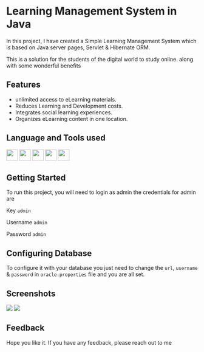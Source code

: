 
# Learning Management System in Java


In this project, I have created a Simple Learning Management System which is based on Java server pages, Servlet & Hibernate ORM.

This is a solution for the students of the digital world to study online. along with some wonderful benefits  





## Features
- unlimited access to eLearning materials.
- Reduces Learning and Development costs.
- Integrates social learning experiences.
- Organizes eLearning content in one location.

## Language and Tools used
<code><img height="30" src="https://user-images.githubusercontent.com/87275536/152065867-daf37e45-0bd8-4b50-a9e2-e484bd85090d.png"></code>
<code><img height="30" src="https://user-images.githubusercontent.com/87275536/152066652-a3d03a0b-25c6-41b3-8b4a-31a9767c938b.png"></code>
<code><img height="30" src="https://user-images.githubusercontent.com/87275536/152066742-e0d6ddcc-9777-4568-9c7d-70cea36b461a.png"></code>
<code><img height="30" src="https://user-images.githubusercontent.com/87275536/152066780-ec78906b-6c90-4cf4-86cd-6391d493f01e.png"></code>
<code><img height="30" src="https://user-images.githubusercontent.com/87275536/152067011-06978394-e2d4-44b7-aca6-fbde0215d659.png"></code>

## Getting Started

To run this project, you will need to login as admin the credentials for admin are 

Key `admin`

Username  `admin`

Password  `admin`

## Configuring Database

To configure it with your database you just need to change the ```url```, ```username``` & ```password``` in 
``` oracle.properties ``` file and you are all set. 

## Screenshots
<img src="https://user-images.githubusercontent.com/87275536/152104776-e4d432af-7935-4bd4-ac62-1a4dd92d5fdc.png">
<img    src="https://user-images.githubusercontent.com/87275536/152105957-fdc10ab2-0ba6-47b7-b56a-c894c0c1795e.jpeg">

## Feedback

Hope you like it. 
If you have any feedback, please reach out to me 


